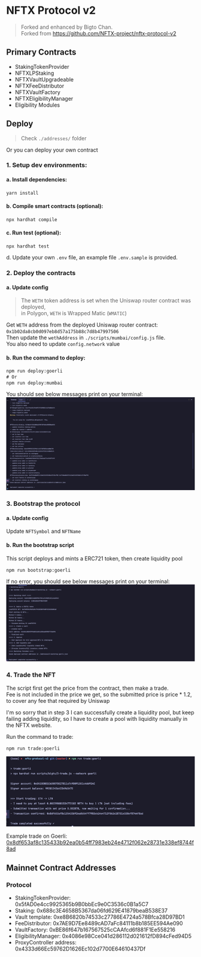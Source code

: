 # NFTX Protocol v2
> Forked and enhanced by Bigto Chan.  
> Forked from https://github.com/NFTX-project/nftx-protocol-v2

## Primary Contracts

- StakingTokenProvider
- NFTXLPStaking
- NFTXVaultUpgradeable
- NFTXFeeDistributor
- NFTXVaultFactory
- NFTXEligibilityManager
- Eligibility Modules

## Deploy
> Check `./addresses/` folder

Or you can deploy your own contract


### 1. Setup dev environments:

#### a. Install dependencies:
```shell
yarn install
```

#### b. Compile smart contracts (optional):
```shell
npx hardhat compile
```

#### c. Run test (optional):
```shell
npx hardhat test
```

d. Update your own `.env` file, an example file `.env.sample` is provided.

### 2. Deploy the contracts
#### a. Update config  
> The `WETH` token address is set when the Uniswap router contract was deployed,  
> in Polygon, `WETH` is Wrapped Matic (`WMATIC`)

Get `WETH` address from the deployed Uniswap router contract: `0x1b02da8cb0d097eb8d57a175b88c7d8b47997506`  
Then update the `wethAddress` in `./scripts/mumbai/config.js` file.  
You also need to update `config.network` value

#### b. Run the command to deploy:
```shell
npm run deploy:goerli
# Or
npm run deploy:mumbai
```
You should see below messages print on your terminal:
![](./doc/1-deploy.png)

### 3. Bootstrap the protocol
#### a. Update config
Update `NFTSymbol` and `NFTName`

#### b. Run the bootstrap script
This script deploys and mints a ERC721 token, then create liquidity pool
```shell
npm run bootstrap:goerli
```
If no error, you should see below messages print on your terminal:
![](./doc/2-bootstrap.png)

### 4. Trade the NFT
The script first get the price from the contract, then make a trade.  
Fee is not included in the price we get, so the submitted price is price * 1.2, to cover any fee that required by Uniswap

I'm so sorry that in step 3 I can successfully create a liquidity pool, but keep failing adding liquidity,
so I have to create a pool with liquidity manually in the NFTX website.

Run the command to trade:
```shell
npm run trade:goerli
```
![](./doc/3-trade.png)

Example trade on Goerli: [0x8df653af8c135433b92ea0b54ff7983eb24e4712f062e28731e338ef8744f8ad](https://goerli.etherscan.io/tx/0x8df653af8c135433b92ea0b54ff7983eb24e4712f062e28731e338ef8744f8ad)

## Mainnet Contract Addresses

### Protocol

- StakingTokenProvider: 0x5fAD0e4cc9925365b9B0bbEc9e0C3536c0B1a5C7
- Staking: 0x688c3E4658B5367da06fd629E41879beaB538E37
- Vault template: 0xe8B6820b74533c27786E4724a578Bfca28D97BD1
- FeeDistributor: 0x7AE9D7Ee8489cAD7aFc84111b8b185EE594Ae090
- VaultFactory: 0xBE86f647b167567525cCAAfcd6f881F1Ee558216
- EligibilityManager: 0x4086e98Cce041d286112d021612fD894cFed94D5
- ProxyController address: 0x4333d66Ec59762D1626Ec102d7700E64610437Df
